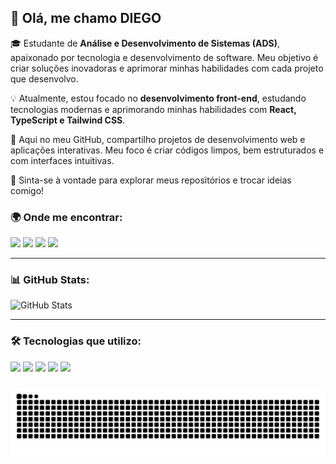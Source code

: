## 👋 Olá, me chamo DIEGO

🎓 Estudante de **Análise e Desenvolvimento de Sistemas (ADS)**, apaixonado por tecnologia e desenvolvimento de software. Meu objetivo é criar soluções inovadoras e aprimorar minhas habilidades com cada projeto que desenvolvo.  

💡 Atualmente, estou focado no **desenvolvimento front-end**, estudando tecnologias modernas e aprimorando minhas habilidades com **React, TypeScript e Tailwind CSS**.  

🚀 Aqui no meu GitHub, compartilho projetos de desenvolvimento web e aplicações interativas. Meu foco é criar códigos limpos, bem estruturados e com interfaces intuitivas.  

📌 Sinta-se à vontade para explorar meus repositórios e trocar ideias comigo!  

### 🌍 **Onde me encontrar:**  
<p> <a href="https://diegoramos.site"><img src="https://img.shields.io/badge/website-000000?style=for-the-badge&logo=About.me&logoColor=white" /></a> <a href="https://linkedin.com/in/diego-rds/"><img src="https://img.shields.io/badge/LinkedIn-0077B5?style=for-the-badge&logo=linkedin&logoColor=white" /></a> <a href="https://www.instagram.com/_diegoo_66"><img src="https://img.shields.io/badge/Instagram-E4405F?style=for-the-badge&logo=instagram&logoColor=white" /></a> <a href="https://discord.com/channels/@me/667179007615434788"><img src="https://img.shields.io/badge/Discord-7289DA?style=for-the-badge&logo=discord&logoColor=white" /></a> </p>

---

### 📊 **GitHub Stats:**  
![GitHub Stats](https://kasroudra-stats-card.onrender.com/user?user=diegoramosds&theme=tokyonight&locale=pt-br)  

---

### 🛠 **Tecnologias que utilizo:**  

<p> <img src="https://img.shields.io/badge/HTML5-E34F26?style=for-the-badge&logo=html5&logoColor=white" /> <img src="https://img.shields.io/badge/CSS3-1572B6?style=for-the-badge&logo=css3&logoColor=white" /> <img src="https://img.shields.io/badge/JavaScript-F7DF1E?style=for-the-badge&logo=javascript&logoColor=black" /> <img src="https://img.shields.io/badge/TypeScript-007ACC?style=for-the-badge&logo=typescript&logoColor=white" /> <img src="https://img.shields.io/badge/React-20232A?style=for-the-badge&logo=react&logoColor=61DAFB" /> </p>

###
<img src="https://raw.githubusercontent.com/diegoramosds/diegoramosds/output/snake.svg" alt="Snake animation" />
